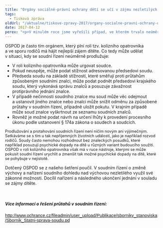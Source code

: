 ```yaml
---
title: "Orgány sociálně-právní ochrany dětí se učí v zájmu nezletilých urychlit soudní řízení"
tags:
  - Tisková zpráva
oldUrl: "/aktualne/tiskove-zpravy-2017/organy-socialne-pravni-ochrany-deti-se-uci-v-zajmu-nezletilych-urychlit-soudni-rizeni"
date: 2017-04-12
perex: "<p>V minulém roce jsme vyřešili případ, ve kterém trvalo neúměrně dlouho, než soud rozhodl, do jakého typu péče svěří nezletilé dítě. Pět měsíců se čekalo na vyhotovení potřebných znaleckých posudků. Upozornili jsme OSPOD, že může v podobných situacích podat stížnost směřující proti průtahům způsobených soudními znalci. OSPOD se naším doporučením začal řídit a v dalším podobném typu řízení se mu podařilo soudní jednání zkrátit. Ostatní orgány sociálně-právní ochrany dětí by tuto praxi měly následovat. Nelze se spokojit s tím, že budou děti žít v nekončící nejistotě, jak bude jejich budoucí život vypadat. </p>"
---
```


<!-- imported from the old website -->

<p>OSPOD je často tím orgánem, který plní roli tzv. kolizního opatrovníka a ve sporu rodičů má hájit nejlepší zájem dítěte. Co tedy může udělat v situaci, kdy se soudní řízení neúměrně prodlužuje:</p><p></p><ul><li>V roli kolizního opatrovníka může urgovat soudce.</li><li>Pokud neuspěje, může podat stížnost adresovanou předsedovi soudu.</li><li>Předseda soudu na základě stížností, které směřují proti průtahům způsobeným soudními znalci, může podat podnět předsedovi krajského soudu, který vykonává správu znalců a posuzuje závažnost protiprávního jednání znalce.</li><li>V případě nečinnosti soudního znalce mu soud může věc odejmout a ustanovit jiného znalce nebo znalci může snížit odměnu za způsobené průtahy v soudním řízení, případně uložit pokutu. V krajním případě může soud znalce vyškrtnout ze seznamu soudních znalců.</li><li>Rovněž je možné podat návrh na určení lhůty k provedení procesního úkonu podle ustanovení § 174a zákona o soudech a soudcích.</li></ul><p></p><p><span style="font-size: 12.8px;">Prodlužování a protahování soudních řízení není ničím novým ani výjimečným. Setkáváme se s tím u tak nepříjemných životních událostí, jako je například rozvod rodičů. Soudy často nemohou rozhodnout bez znaleckých posudků, které například posuzují psychické dopady na dítě u různých variant budoucího soužití. OSPOD v roli kolizního opatrovníka však má v ruce nástroje, kterými se může pokusit soudní řízení urychlit a zmenšit tak možné psychické dopady na dítě, které se pohybuje v nejistotě.</span></p><p>Dotčený OSPOD se z našeho šetření poučil. V soudním řízení o změně výchovy a nařízení soudního dohledu nad výchovou nezletilého využil své zákonné možnosti. Docílil nařízení a následného ukončení jednání v souladu se zájmy dítěte. </p><p> <span style="font-size: 12.8px;"> </span></p> <h5>Více informací o řešení průtahů v soudním řízení:</h5><p><span style="font-size:11.0pt;line-height:107%;
font-family:&quot;Calibri&quot;,sans-serif;mso-ascii-theme-font:minor-latin;mso-fareast-font-family:
Calibri;mso-fareast-theme-font:minor-latin;mso-hansi-theme-font:minor-latin;
mso-bidi-font-family:&quot;Times New Roman&quot;;mso-bidi-theme-font:minor-bidi;
mso-ansi-language:CS;mso-fareast-language:EN-US;mso-bidi-language:AR-SA"><a href="/uploads-import/Publikace/sborniky_stanoviska/Sbornik_Statni-sprava-soudu.pd">http://www.ochrance.cz/fileadmin/user_upload/Publikace/sborniky_stanoviska/Sbornik_Statni-sprava-soudu.pd</a></span></p><p></p>
